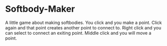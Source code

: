 # Softbody-Maker
A little game about making softbodies. You click and you make a point. Click again and that point creates another point to connect to. Right click and you can select to connect an exiting point. Middle click and you will move a point.
